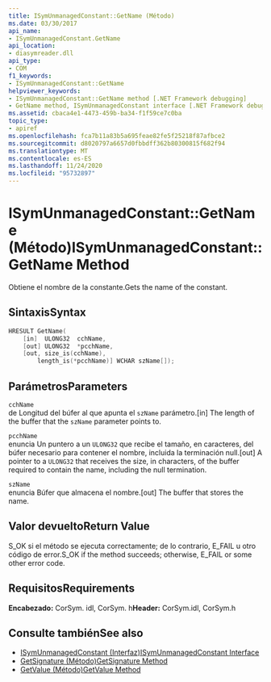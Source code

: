 ```yaml
---
title: ISymUnmanagedConstant::GetName (Método)
ms.date: 03/30/2017
api_name:
- ISymUnmanagedConstant.GetName
api_location:
- diasymreader.dll
api_type:
- COM
f1_keywords:
- ISymUnmanagedConstant::GetName
helpviewer_keywords:
- ISymUnmanagedConstant::GetName method [.NET Framework debugging]
- GetName method, ISymUnmanagedConstant interface [.NET Framework debugging]
ms.assetid: cbaca4e1-4473-459b-ba34-f1f59ce7c0ba
topic_type:
- apiref
ms.openlocfilehash: fca7b11a83b5a695feae82fe5f25218f87afbce2
ms.sourcegitcommit: d8020797a6657d0fbbdff362b80300815f682f94
ms.translationtype: MT
ms.contentlocale: es-ES
ms.lasthandoff: 11/24/2020
ms.locfileid: "95732897"
---
```

# <a name="isymunmanagedconstantgetname-method"></a><span data-ttu-id="e04e3-102">ISymUnmanagedConstant::GetName (Método)</span><span class="sxs-lookup"><span data-stu-id="e04e3-102">ISymUnmanagedConstant::GetName Method</span></span>

<span data-ttu-id="e04e3-103">Obtiene el nombre de la constante.</span><span class="sxs-lookup"><span data-stu-id="e04e3-103">Gets the name of the constant.</span></span>  
  
## <a name="syntax"></a><span data-ttu-id="e04e3-104">Sintaxis</span><span class="sxs-lookup"><span data-stu-id="e04e3-104">Syntax</span></span>  
  
```cpp  
HRESULT GetName(  
    [in]  ULONG32  cchName,  
    [out] ULONG32  *pcchName,  
    [out, size_is(cchName),  
        length_is(*pcchName)] WCHAR szName[]);  
```  
  
## <a name="parameters"></a><span data-ttu-id="e04e3-105">Parámetros</span><span class="sxs-lookup"><span data-stu-id="e04e3-105">Parameters</span></span>  

 `cchName`  
 <span data-ttu-id="e04e3-106">de Longitud del búfer al que apunta el `szName` parámetro.</span><span class="sxs-lookup"><span data-stu-id="e04e3-106">[in] The length of the buffer that the `szName` parameter points to.</span></span>  
  
 `pcchName`  
 <span data-ttu-id="e04e3-107">enuncia Un puntero a un `ULONG32` que recibe el tamaño, en caracteres, del búfer necesario para contener el nombre, incluida la terminación null.</span><span class="sxs-lookup"><span data-stu-id="e04e3-107">[out] A pointer to a `ULONG32` that receives the size, in characters, of the buffer required to contain the name, including the null termination.</span></span>  
  
 `szName`  
 <span data-ttu-id="e04e3-108">enuncia Búfer que almacena el nombre.</span><span class="sxs-lookup"><span data-stu-id="e04e3-108">[out] The buffer that stores the name.</span></span>  
  
## <a name="return-value"></a><span data-ttu-id="e04e3-109">Valor devuelto</span><span class="sxs-lookup"><span data-stu-id="e04e3-109">Return Value</span></span>  

 <span data-ttu-id="e04e3-110">S_OK si el método se ejecuta correctamente; de lo contrario, E_FAIL u otro código de error.</span><span class="sxs-lookup"><span data-stu-id="e04e3-110">S_OK if the method succeeds; otherwise, E_FAIL or some other error code.</span></span>  
  
## <a name="requirements"></a><span data-ttu-id="e04e3-111">Requisitos</span><span class="sxs-lookup"><span data-stu-id="e04e3-111">Requirements</span></span>  

 <span data-ttu-id="e04e3-112">**Encabezado:** CorSym. idl, CorSym. h</span><span class="sxs-lookup"><span data-stu-id="e04e3-112">**Header:** CorSym.idl, CorSym.h</span></span>  
  
## <a name="see-also"></a><span data-ttu-id="e04e3-113">Consulte también</span><span class="sxs-lookup"><span data-stu-id="e04e3-113">See also</span></span>

- [<span data-ttu-id="e04e3-114">ISymUnmanagedConstant (Interfaz)</span><span class="sxs-lookup"><span data-stu-id="e04e3-114">ISymUnmanagedConstant Interface</span></span>](isymunmanagedconstant-interface.md)
- [<span data-ttu-id="e04e3-115">GetSignature (Método)</span><span class="sxs-lookup"><span data-stu-id="e04e3-115">GetSignature Method</span></span>](isymunmanagedconstant-getsignature-method.md)
- [<span data-ttu-id="e04e3-116">GetValue (Método)</span><span class="sxs-lookup"><span data-stu-id="e04e3-116">GetValue Method</span></span>](isymunmanagedconstant-getvalue-method.md)
